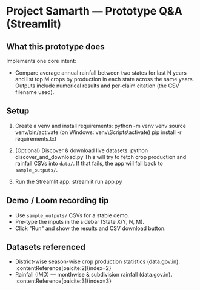 # Project Samarth — Prototype Q&A (Streamlit)

## What this prototype does
Implements one core intent:
- Compare average annual rainfall between two states for last N years and list top M crops by production in each state across the same years.
Outputs include numerical results and per-claim citation (the CSV filename used).

## Setup
1. Create a venv and install requirements:
   python -m venv venv
   source venv/bin/activate   (on Windows: venv\\Scripts\\activate)
   pip install -r requirements.txt

2. (Optional) Discover & download live datasets:
   python discover_and_download.py
   This will try to fetch crop production and rainfall CSVs into `data/`. If that fails, the app will fall back to `sample_outputs/`.

3. Run the Streamlit app:
   streamlit run app.py

## Demo / Loom recording tip
- Use `sample_outputs/` CSVs for a stable demo.
- Pre-type the inputs in the sidebar (State X/Y, N, M).
- Click "Run" and show the results and CSV download button.

## Datasets referenced
- District-wise season-wise crop production statistics (data.gov.in). :contentReference[oaicite:2]{index=2}
- Rainfall (IMD) — monthwise & subdivision rainfall (data.gov.in). :contentReference[oaicite:3]{index=3}
